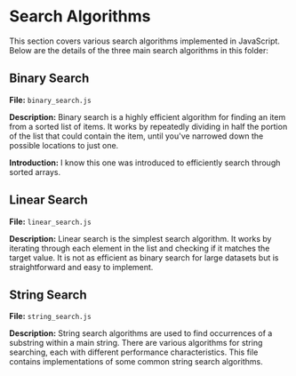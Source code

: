 # Search Algorithms

This section covers various search algorithms implemented in JavaScript. Below are the details of the three main search algorithms in this folder:

## Binary Search

**File:** `binary_search.js`

**Description:**
Binary search is a highly efficient algorithm for finding an item from a sorted list of items. It works by repeatedly dividing in half the portion of the list that could contain the item, until you've narrowed down the possible locations to just one.

**Introduction:**
I know this one was introduced to efficiently search through sorted arrays.

## Linear Search

**File:** `linear_search.js`

**Description:**
Linear search is the simplest search algorithm. It works by iterating through each element in the list and checking if it matches the target value. It is not as efficient as binary search for large datasets but is straightforward and easy to implement.

## String Search

**File:** `string_search.js`

**Description:**
String search algorithms are used to find occurrences of a substring within a main string. There are various algorithms for string searching, each with different performance characteristics. This file contains implementations of some common string search algorithms.
